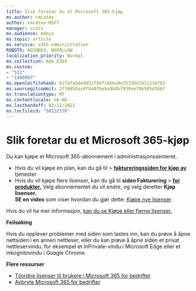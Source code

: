 ```yaml
---
title: Slik foretar du et Microsoft 365-kjøp
ms.author: cmcatee
author: cmcatee-MSFT
manager: scotv
ms.audience: Admin
ms.topic: article
ms.service: o365-administration
ROBOTS: NOINDEX, NOFOLLOW
localization_priority: Normal
ms.collection: Adm_O365
ms.custom:
- "531"
- "1400007"
ms.openlocfilehash: b27a7ebde0052f8df1666a9a35336d1911216783
ms.sourcegitcommit: 2f39850ac0fba9fbeba9b8b7939ae79b505d3b67
ms.translationtype: MT
ms.contentlocale: nb-NO
ms.lasthandoff: 02/12/2021
ms.locfileid: "50232376"
---
```

# <a name="how-to-make-a-microsoft-365-purchase"></a>Slik foretar du et Microsoft 365-kjøp

Du kan kjøpe et Microsoft 365-abonnement i administrasjonssenteret.
  
- Hvis du vil kjøpe  en plan, kan du gå til \> **[faktureringssiden for kjøp av](https://go.microsoft.com/fwlink/p/?linkid=868433)** tjenester.
- Hvis du vil kjøpe flere lisenser, kan du gå til **siden Fakturering** \> **[for produkter.](https://go.microsoft.com/fwlink/p/?linkid=842054)** Velg abonnementet du vil endre, og velg deretter **Kjøp lisenser.** \
**SE en video** som viser hvordan du gjør dette: [Kjøpe nye lisenser](https://go.microsoft.com/fwlink/p/?linkid=2154857)
  
Hvis du vil ha mer informasjon, [kan du se Kjøpe eller fjerne lisenser.](https://docs.microsoft.com/microsoft-365/commerce/licenses/buy-licenses)

**Feilsøking**

Hvis du opplever problemer med siden som lastes inn, kan du prøve å åpne nettsiden i en annen nettleser, eller du kan prøve å åpne siden et privat nettleservindu, for eksempel et InPrivate-vindu i Microsoft Edge eller et inkognitovindu i Google Chrome.

**Flere ressurser**
  
- [Tilordne lisenser til brukere i Microsoft 365 for bedrifter](https://docs.microsoft.com/microsoft-365/admin/add-users/add-users)
- [Avbryte Microsoft 365 for bedrifter](https://docs.microsoft.com/microsoft-365/commerce/subscriptions/cancel-your-subscription)